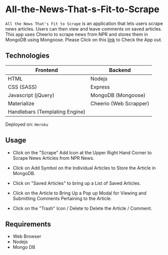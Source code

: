 # All-the-News-That-s-Fit-to-Scrape
`All the News That's Fit to Scrape` is an application that lets users scrape news articles. Users can then view and leave comments on saved articles. This app uses Cheerio to scrape news from NPR and stores them in MongoDB using Mongoose.
Please Click on this [link](https://murmuring-shore-10469.herokuapp.com/) to Check the App out.

## Technologies

| Frontend  | Backend |
| ------------- | ------------- |
| HTML | Nodejs |
| CSS (SASS) | Express |
| Javascript (jQuery) | MongoDB (Mongoose)|
| Materialize | Cheerio (Web Scrapper) |
|Handlebars (Templating Engine)|


Deployed on: `Heroku`

## Usage

- Click on the "Scrape" Add Icon at the Upper Right Hand Corner to Scrape News Articles from NPR News.

- Click on Add Symbol on the Individual Articles to Store the Article in MongoDB.

- Click on "Saved Articles" to bring up a List of Saved Articles.

- Click on the Article to Bring Up a Pop up Modal for Viewing and Submitting Comments Pertaining to the Article.

- Click on the "Trash" Icon / Delete to Delete the Article / Comment.


## Requirements
- Web Browser
- Nodejs
- Mongo DB
